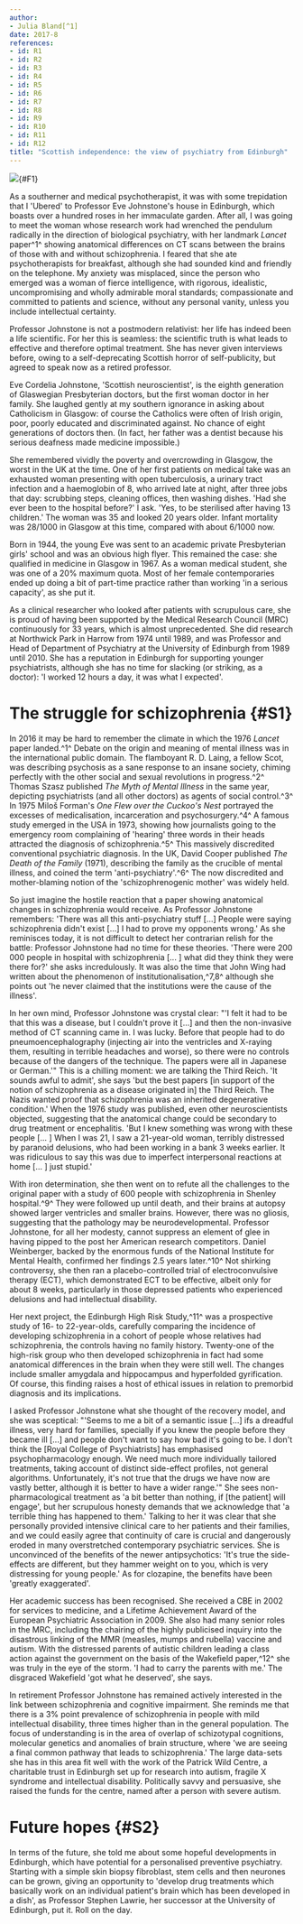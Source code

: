 ```yaml
---
author:
- Julia Bland[^1]
date: 2017-8
references:
- id: R1
- id: R2
- id: R3
- id: R4
- id: R5
- id: R6
- id: R7
- id: R8
- id: R9
- id: R10
- id: R11
- id: R12
title: "Scottish independence: the view of psychiatry from Edinburgh"
---
```


![](234f1){#F1}

As a southerner and medical psychotherapist, it was with some
trepidation that I 'Ubered' to Professor Eve Johnstone\'s house in
Edinburgh, which boasts over a hundred roses in her immaculate garden.
After all, I was going to meet the woman whose research work had
wrenched the pendulum radically in the direction of biological
psychiatry, with her landmark *Lancet* paper^1^ showing anatomical
differences on CT scans between the brains of those with and without
schizophrenia. I feared that she ate psychotherapists for breakfast,
although she had sounded kind and friendly on the telephone. My anxiety
was misplaced, since the person who emerged was a woman of fierce
intelligence, with rigorous, idealistic, uncompromising and wholly
admirable moral standards; compassionate and committed to patients and
science, without any personal vanity, unless you include intellectual
certainty.

Professor Johnstone is not a postmodern relativist: her life has indeed
been a life scientific. For her this is seamless: the scientific truth
is what leads to effective and therefore optimal treatment. She has
never given interviews before, owing to a self-deprecating Scottish
horror of self-publicity, but agreed to speak now as a retired
professor.

Eve Cordelia Johnstone, 'Scottish neuroscientist', is the eighth
generation of Glaswegian Presbyterian doctors, but the first woman
doctor in her family. She laughed gently at my southern ignorance in
asking about Catholicism in Glasgow: of course the Catholics were often
of Irish origin, poor, poorly educated and discriminated against. No
chance of eight generations of doctors then. (In fact, her father was a
dentist because his serious deafness made medicine impossible.)

She remembered vividly the poverty and overcrowding in Glasgow, the
worst in the UK at the time. One of her first patients on medical take
was an exhausted woman presenting with open tuberculosis, a urinary
tract infection and a haemoglobin of 8, who arrived late at night, after
three jobs that day: scrubbing steps, cleaning offices, then washing
dishes. 'Had she ever been to the hospital before?' I ask. 'Yes, to be
sterilised after having 13 children.' The woman was 35 and looked 20
years older. Infant mortality was 28/1000 in Glasgow at this time,
compared with about 6/1000 now.

Born in 1944, the young Eve was sent to an academic private Presbyterian
girls\' school and was an obvious high flyer. This remained the case:
she qualified in medicine in Glasgow in 1967. As a woman medical
student, she was one of a 20% maximum quota. Most of her female
contemporaries ended up doing a bit of part-time practice rather than
working 'in a serious capacity', as she put it.

As a clinical researcher who looked after patients with scrupulous care,
she is proud of having been supported by the Medical Research Council
(MRC) continuously for 33 years, which is almost unprecedented. She did
research at Northwick Park in Harrow from 1974 until 1989, and was
Professor and Head of Department of Psychiatry at the University of
Edinburgh from 1989 until 2010. She has a reputation in Edinburgh for
supporting younger psychiatrists, although she has no time for slacking
(or striking, as a doctor): 'I worked 12 hours a day, it was what I
expected'.

# The struggle for schizophrenia {#S1}

In 2016 it may be hard to remember the climate in which the 1976
*Lancet* paper landed.^1^ Debate on the origin and meaning of mental
illness was in the international public domain. The flamboyant R. D.
Laing, a fellow Scot, was describing psychosis as a sane response to an
insane society, chiming perfectly with the other social and sexual
revolutions in progress.^2^ Thomas Szasz published *The Myth of Mental
Illness* in the same year, depicting psychiatrists (and all other
doctors) as agents of social control.^3^ In 1975 Miloš Forman\'s *One
Flew over the Cuckoo\'s Nest* portrayed the excesses of medicalisation,
incarceration and psychosurgery.^4^ A famous study emerged in the USA in
1973, showing how journalists going to the emergency room complaining of
'hearing' three words in their heads attracted the diagnosis of
schizophrenia.^5^ This massively discredited conventional psychiatric
diagnosis. In the UK, David Cooper published *The Death of the Family*
(1971), describing the family as the crucible of mental illness, and
coined the term 'anti-psychiatry'.^6^ The now discredited and
mother-blaming notion of the 'schizophrenogenic mother' was widely held.

So just imagine the hostile reaction that a paper showing anatomical
changes in schizophrenia would receive. As Professor Johnstone
remembers: 'There was all this anti-psychiatry stuff \[...\] People were
saying schizophrenia didn\'t exist \[...\] I had to prove my opponents
wrong.' As she reminisces today, it is not difficult to detect her
contrarian relish for the battle: Professor Johnstone had no time for
these theories. 'There were 200 000 people in hospital with
schizophrenia \[... \] what did they think they were there for?' she
asks incredulously. It was also the time that John Wing had written
about the phenomenon of institutionalisation,^7,8^ although she points
out 'he never claimed that the institutions were the cause of the
illness'.

In her own mind, Professor Johnstone was crystal clear: "'I felt it had
to be that this was a disease, but I couldn\'t prove it \[...\] and then
the non-invasive method of CT scanning came in. I was lucky. Before that
people had to do pneumoencephalography (injecting air into the
ventricles and X-raying them, resulting in terrible headaches and
worse), so there were no controls because of the dangers of the
technique. The papers were all in Japanese or German.'" This is a
chilling moment: we are talking the Third Reich. 'It sounds awful to
admit', she says 'but the best papers \[in support of the notion of
schizophrenia as a disease originated in\] the Third Reich. The Nazis
wanted proof that schizophrenia was an inherited degenerative
condition.' When the 1976 study was published, even other
neuroscientists objected, suggesting that the anatomical change could be
secondary to drug treatment or encephalitis. 'But I knew something was
wrong with these people \[... \] When I was 21, I saw a 21-year-old
woman, terribly distressed by paranoid delusions, who had been working
in a bank 3 weeks earlier. It was ridiculous to say this was due to
imperfect interpersonal reactions at home \[... \] just stupid.'

With iron determination, she then went on to refute all the challenges
to the original paper with a study of 600 people with schizophrenia in
Shenley hospital.^9^ They were followed up until death, and their brains
at autopsy showed larger ventricles and smaller brains. However, there
was no gliosis, suggesting that the pathology may be neurodevelopmental.
Professor Johnstone, for all her modesty, cannot suppress an element of
glee in having pipped to the post her American research competitors.
Daniel Weinberger, backed by the enormous funds of the National
Institute for Mental Health, confirmed her findings 2.5 years later.^10^
Not shirking controversy, she then ran a placebo-controlled trial of
electroconvulsive therapy (ECT), which demonstrated ECT to be effective,
albeit only for about 8 weeks, particularly in those depressed patients
who experienced delusions and had intellectual disability.

Her next project, the Edinburgh High Risk Study,^11^ was a prospective
study of 16- to 22-year-olds, carefully comparing the incidence of
developing schizophrenia in a cohort of people whose relatives had
schizophrenia, the controls having no family history. Twenty-one of the
high-risk group who then developed schizophrenia in fact had some
anatomical differences in the brain when they were still well. The
changes include smaller amygdala and hippocampus and hyperfolded
gyrification. Of course, this finding raises a host of ethical issues in
relation to premorbid diagnosis and its implications.

I asked Professor Johnstone what she thought of the recovery model, and
she was sceptical: "'Seems to me a bit of a semantic issue \[...\] ifs a
dreadful illness, very hard for families, specially if you knew the
people before they became ill \[...\] and people don\'t want to say how
bad it\'s going to be. I don\'t think the \[Royal College of
Psychiatrists\] has emphasised psychopharmacology enough. We need much
more individually tailored treatments, taking account of distinct
side-effect profiles, not general algorithms. Unfortunately, it\'s not
true that the drugs we have now are vastly better, although it is better
to have a wider range.'" She sees non-pharmacological treatment as 'a
bit better than nothing, if \[the patient\] will engage', but her
scrupulous honesty demands that we acknowledge that 'a terrible thing
has happened to them.' Talking to her it was clear that she personally
provided intensive clinical care to her patients and their families, and
we could easily agree that continuity of care is crucial and dangerously
eroded in many overstretched contemporary psychiatric services. She is
unconvinced of the benefits of the newer antipsychotics: 'It\'s true the
side-effects are different, but they hammer weight on to you, which is
very distressing for young people.' As for clozapine, the benefits have
been 'greatly exaggerated'.

Her academic success has been recognised. She received a CBE in 2002 for
services to medicine, and a Lifetime Achievement Award of the European
Psychiatric Association in 2009. She also had many senior roles in the
MRC, including the chairing of the highly publicised inquiry into the
disastrous linking of the MMR (measles, mumps and rubella) vaccine and
autism. With the distressed parents of autistic children leading a class
action against the government on the basis of the Wakefield paper,^12^
she was truly in the eye of the storm. 'I had to carry the parents with
me.' The disgraced Wakefield 'got what he deserved', she says.

In retirement Professor Johnstone has remained actively interested in
the link between schizophrenia and cognitive impairment. She reminds me
that there is a 3% point prevalence of schizophrenia in people with mild
intellectual disability, three times higher than in the general
population. The focus of understanding is in the area of overlap of
schizotypal cognitions, molecular genetics and anomalies of brain
structure, where 'we are seeing a final common pathway that leads to
schizophrenia.' The large data-sets she has in this area fit well with
the work of the Patrick Wild Centre, a charitable trust in Edinburgh set
up for research into autism, fragile X syndrome and intellectual
disability. Politically savvy and persuasive, she raised the funds for
the centre, named after a person with severe autism.

# Future hopes {#S2}

In terms of the future, she told me about some hopeful developments in
Edinburgh, which have potential for a personalised preventive
psychiatry. Starting with a simple skin biopsy fibroblast, stem cells
and then neurones can be grown, giving an opportunity to 'develop drug
treatments which basically work on an individual patient\'s brain which
has been developed in a dish', as Professor Stephen Lawrie, her
successor at the University of Edinburgh, put it. Roll on the day.

[^1]: **Julia Bland**, Honorary Consultant Psychiatrist, South London
    and Maudsley NHS Foundation Trust, formerly Co-Director, MedNet
    service, London, UK, email: <julia.bland@hotmail.co.uk>
